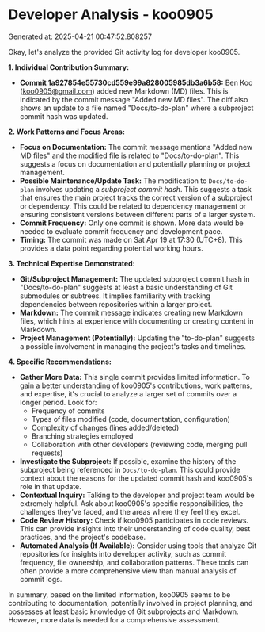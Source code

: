 # Developer Analysis - koo0905
Generated at: 2025-04-21 00:47:52.808257

Okay, let's analyze the provided Git activity log for developer koo0905.

**1. Individual Contribution Summary:**

*   **Commit 1a927854e55730cd559e99a828005985db3a6b58:**  Ben Koo (koo0905@gmail.com) added new Markdown (MD) files.  This is indicated by the commit message "Added new MD files".  The diff also shows an update to a file named "Docs/to-do-plan" where a subproject commit hash was updated.

**2. Work Patterns and Focus Areas:**

*   **Focus on Documentation:** The commit message mentions "Added new MD files" and the modified file is related to "Docs/to-do-plan". This suggests a focus on documentation and potentially planning or project management.
*   **Possible Maintenance/Update Task:** The modification to `Docs/to-do-plan` involves updating a *subproject commit hash*. This suggests a task that ensures the main project tracks the correct version of a subproject or dependency.  This could be related to dependency management or ensuring consistent versions between different parts of a larger system.
*   **Commit Frequency:** Only one commit is shown. More data would be needed to evaluate commit frequency and development pace.
*   **Timing:** The commit was made on Sat Apr 19 at 17:30 (UTC+8).  This provides a data point regarding potential working hours.

**3. Technical Expertise Demonstrated:**

*   **Git/Subproject Management:**  The updated subproject commit hash in "Docs/to-do-plan" suggests at least a basic understanding of Git submodules or subtrees. It implies familiarity with tracking dependencies between repositories within a larger project.
*   **Markdown:** The commit message indicates creating new Markdown files, which hints at experience with documenting or creating content in Markdown.
*   **Project Management (Potentially):** Updating the "to-do-plan" suggests a possible involvement in managing the project's tasks and timelines.

**4. Specific Recommendations:**

*   **Gather More Data:** This single commit provides limited information. To gain a better understanding of koo0905's contributions, work patterns, and expertise, it's crucial to analyze a larger set of commits over a longer period.  Look for:
    *   Frequency of commits
    *   Types of files modified (code, documentation, configuration)
    *   Complexity of changes (lines added/deleted)
    *   Branching strategies employed
    *   Collaboration with other developers (reviewing code, merging pull requests)
*   **Investigate the Subproject:**  If possible, examine the history of the subproject being referenced in `Docs/to-do-plan`.  This could provide context about the reasons for the updated commit hash and koo0905's role in that update.
*   **Contextual Inquiry:** Talking to the developer and project team would be extremely helpful.  Ask about koo0905's specific responsibilities, the challenges they've faced, and the areas where they feel they excel.
*   **Code Review History:** Check if koo0905 participates in code reviews. This can provide insights into their understanding of code quality, best practices, and the project's codebase.
*   **Automated Analysis (If Available):** Consider using tools that analyze Git repositories for insights into developer activity, such as commit frequency, file ownership, and collaboration patterns. These tools can often provide a more comprehensive view than manual analysis of commit logs.

In summary, based on the limited information, koo0905 seems to be contributing to documentation, potentially involved in project planning, and possesses at least basic knowledge of Git subprojects and Markdown.  However, more data is needed for a comprehensive assessment.
